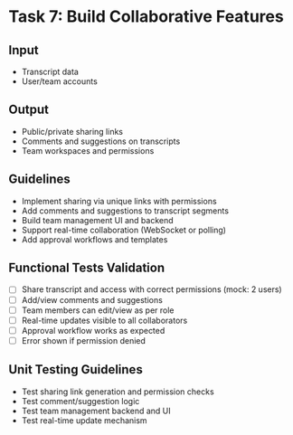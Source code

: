 # Task 7: Build Collaborative Features

## Input
- Transcript data
- User/team accounts

## Output
- Public/private sharing links
- Comments and suggestions on transcripts
- Team workspaces and permissions

## Guidelines
- Implement sharing via unique links with permissions
- Add comments and suggestions to transcript segments
- Build team management UI and backend
- Support real-time collaboration (WebSocket or polling)
- Add approval workflows and templates

## Functional Tests Validation
- [ ] Share transcript and access with correct permissions (mock: 2 users)
- [ ] Add/view comments and suggestions
- [ ] Team members can edit/view as per role
- [ ] Real-time updates visible to all collaborators
- [ ] Approval workflow works as expected
- [ ] Error shown if permission denied

## Unit Testing Guidelines
- Test sharing link generation and permission checks
- Test comment/suggestion logic
- Test team management backend and UI
- Test real-time update mechanism
